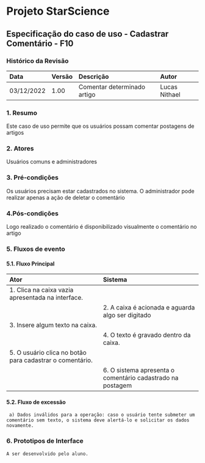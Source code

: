 ﻿
# **Projeto StarScience**

## Especificação do caso de uso - Cadastrar Comentário - F10

### Histórico da Revisão 

|  Data  | Versão | Descrição | Autor |
|:-------|:-------|:----------|:------|
| 03/12/2022 | 1.00 | Comentar determinado artigo | Lucas Nithael |

### 1. Resumo 

Este caso de uso permite que os usuários possam comentar postagens de artigos

### 2. Atores 

Usuários comuns e administradores

### 3. Pré-condições

Os usuários precisam estar cadastrados no sistema. O administrador pode realizar apenas a ação de deletar o comentário

### 4.Pós-condições

Logo realizado o comentário é disponibilizado visualmente o comentário no artigo

### 5. Fluxos de evento

#### 5.1. Fluxo Principal 
|  Ator  | Sistema |
|:-------|:------- |
|1. Clica na caixa vazia apresentada na interface.||
||2. A caixa é acionada e aguarda algo ser digitado|
|3. Insere algum texto na caixa.||
||4. O texto é gravado dentro da caixa.|
|5. O usuário clica no botão para cadastrar o comentário. ||
||6. O sistema apresenta o comentário cadastrado na postagem||


#### 5.2. Fluxo de excessão 
     a) Dados inválidos para a operação: caso o usuário tente submeter um comentário sem texto, o sistema deve alertá-lo e solicitar os dados novamente.

### 6. Prototipos de Interface

`A ser desenvolvido pelo aluno.`
